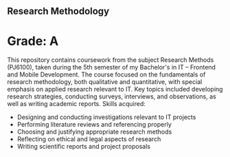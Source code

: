## Research Methodology
# Grade: A

This repository contains coursework from the subject Research Methods (PJ6100), taken during the 5th semester of my Bachelor's in IT – Frontend and Mobile Development.
The course focused on the fundamentals of research methodology, both qualitative and quantitative, with special emphasis on applied research relevant to IT. Key topics included developing research strategies, conducting surveys, interviews, and observations, as well as writing academic reports.
Skills acquired:
 - Designing and conducting investigations relevant to IT projects
 - Performing literature reviews and referencing properly
 - Choosing and justifying appropriate research methods
 - Reflecting on ethical and legal aspects of research
 - Writing scientific reports and project proposals

